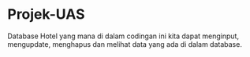 # Projek-UAS
Database Hotel yang mana di dalam codingan ini kita dapat menginput, mengupdate, menghapus dan melihat data yang ada di dalam database.
